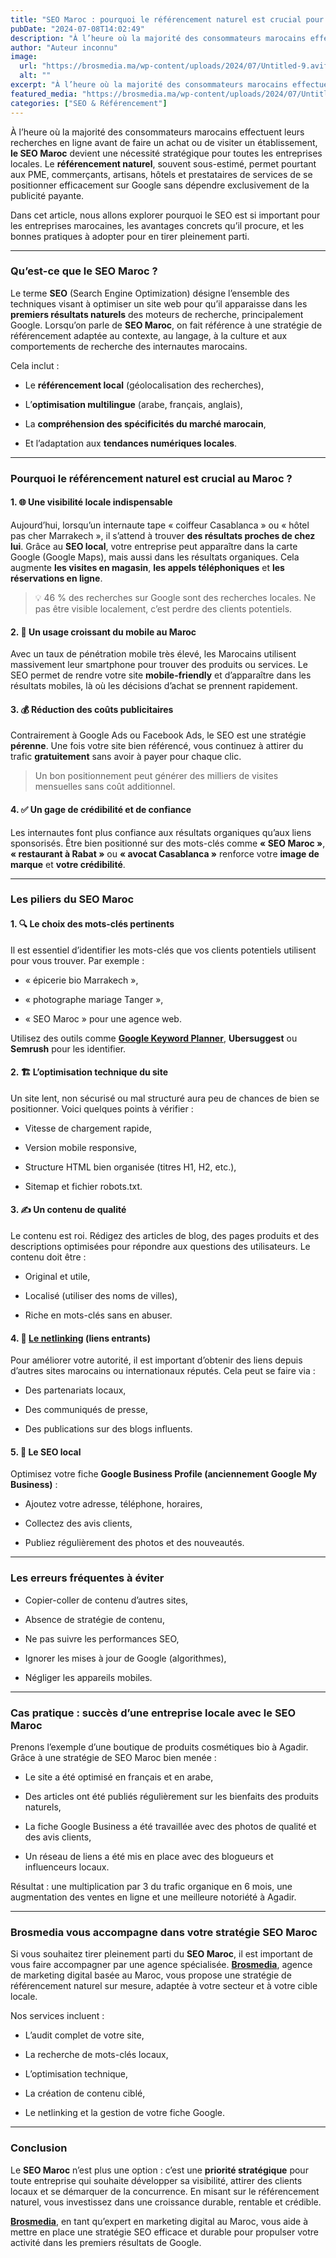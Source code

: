 ```yaml
---
title: "SEO Maroc : pourquoi le référencement naturel est crucial pour les entreprises locales ?"
pubDate: "2024-07-08T14:02:49"
description: "À l’heure où la majorité des consommateurs marocains effectuent leurs recherches en ligne avant de faire un achat ou de visiter un établissement, le SEO Maroc devient une nécessité stratégique pour toutes les entreprises locales. Le référencement naturel, souvent sous-estimé,…"
author: "Auteur inconnu"
image:
  url: "https://brosmedia.ma/wp-content/uploads/2024/07/Untitled-9.avif"
  alt: ""
excerpt: "À l’heure où la majorité des consommateurs marocains effectuent leurs recherches en ligne avant de faire un achat ou de visiter un établissement, le SEO Maroc devient une nécessité stratégique pour toutes les entreprises locales. Le référencement naturel, souvent sous-estimé,…"
featured_media: "https://brosmedia.ma/wp-content/uploads/2024/07/Untitled-9.avif"
categories: ["SEO & Référencement"]
---
```


<div data-elementor-type="wp-post" data-elementor-id="991233" class="elementor elementor-991233" data-elementor-post-type="post">
				<div class="elementor-element elementor-element-de88ca8 e-flex e-con-boxed e-con e-parent" data-id="de88ca8" data-element_type="container">
					<div class="e-con-inner">
				<div class="elementor-element elementor-element-0674dda elementor-widget elementor-widget-text-editor" data-id="0674dda" data-element_type="widget" data-widget_type="text-editor.default">
				<div class="elementor-widget-container">
									<p data-start="240" data-end="702">À l’heure où la majorité des consommateurs marocains effectuent leurs recherches en ligne avant de faire un achat ou de visiter un établissement, <strong data-start="386" data-end="402">le SEO Maroc</strong> devient une nécessité stratégique pour toutes les entreprises locales. Le <strong data-start="477" data-end="502">référencement naturel</strong>, souvent sous-estimé, permet pourtant aux PME, commerçants, artisans, hôtels et prestataires de services de se positionner efficacement sur Google sans dépendre exclusivement de la publicité payante.</p><p data-start="704" data-end="912">Dans cet article, nous allons explorer pourquoi le SEO est si important pour les entreprises marocaines, les avantages concrets qu’il procure, et les bonnes pratiques à adopter pour en tirer pleinement parti.</p><hr data-start="914" data-end="917" /><h3 data-start="919" data-end="950">Qu’est-ce que le SEO Maroc ?</h3><p data-start="952" data-end="1366">Le terme <strong data-start="961" data-end="968">SEO</strong> (Search Engine Optimization) désigne l’ensemble des techniques visant à optimiser un site web pour qu’il apparaisse dans les <strong data-start="1094" data-end="1125">premiers résultats naturels</strong> des moteurs de recherche, principalement Google. Lorsqu’on parle de <strong data-start="1194" data-end="1207">SEO Maroc</strong>, on fait référence à une stratégie de référencement adaptée au contexte, au langage, à la culture et aux comportements de recherche des internautes marocains.</p><p data-start="1368" data-end="1381">Cela inclut :</p><ul data-start="1382" data-end="1621"><li data-start="1382" data-end="1444"><p data-start="1384" data-end="1444">Le <strong data-start="1387" data-end="1410">référencement local</strong> (géolocalisation des recherches),</p></li><li data-start="1445" data-end="1505"><p data-start="1447" data-end="1505">L’<strong data-start="1449" data-end="1477">optimisation multilingue</strong> (arabe, français, anglais),</p></li><li data-start="1506" data-end="1565"><p data-start="1508" data-end="1565">La <strong data-start="1511" data-end="1564">compréhension des spécificités du marché marocain</strong>,</p></li><li data-start="1566" data-end="1621"><p data-start="1568" data-end="1621">Et l’adaptation aux <strong data-start="1588" data-end="1620">tendances numériques locales</strong>.</p></li></ul><hr data-start="1623" data-end="1626" /><h3 data-start="1628" data-end="1687">Pourquoi le référencement naturel est crucial au Maroc ?</h3><h4 data-start="1689" data-end="1734">1. 🌐 Une visibilité locale indispensable</h4><p data-start="1736" data-end="2132">Aujourd’hui, lorsqu’un internaute tape « coiffeur Casablanca » ou « hôtel pas cher Marrakech », il s’attend à trouver <strong data-start="1854" data-end="1891">des résultats proches de chez lui</strong>. Grâce au <strong data-start="1902" data-end="1915">SEO local</strong>, votre entreprise peut apparaître dans la carte Google (Google Maps), mais aussi dans les résultats organiques. Cela augmente <strong data-start="2042" data-end="2068">les visites en magasin</strong>, <strong data-start="2070" data-end="2098">les appels téléphoniques</strong> et <strong data-start="2102" data-end="2131">les réservations en ligne</strong>.</p><blockquote data-start="2134" data-end="2267"><p data-start="2136" data-end="2267">💡 46 % des recherches sur Google sont des recherches locales. Ne pas être visible localement, c’est perdre des clients potentiels.</p></blockquote><h4 data-start="2269" data-end="2316">2. 📱 Un usage croissant du mobile au Maroc</h4><p data-start="2318" data-end="2606">Avec un taux de pénétration mobile très élevé, les Marocains utilisent massivement leur smartphone pour trouver des produits ou services. Le SEO permet de rendre votre site <strong data-start="2491" data-end="2510">mobile-friendly</strong> et d’apparaître dans les résultats mobiles, là où les décisions d’achat se prennent rapidement.</p><h4 data-start="2608" data-end="2651">3. 💰 Réduction des coûts publicitaires</h4><p data-start="2653" data-end="2859">Contrairement à Google Ads ou Facebook Ads, le SEO est une stratégie <strong data-start="2722" data-end="2733">pérenne</strong>. Une fois votre site bien référencé, vous continuez à attirer du trafic <strong data-start="2806" data-end="2822">gratuitement</strong> sans avoir à payer pour chaque clic.</p><blockquote data-start="2861" data-end="2955"><p data-start="2863" data-end="2955">Un bon positionnement peut générer des milliers de visites mensuelles sans coût additionnel.</p></blockquote><h4 data-start="2957" data-end="3004">4. ✅ Un gage de crédibilité et de confiance</h4><p data-start="3006" data-end="3267">Les internautes font plus confiance aux résultats organiques qu’aux liens sponsorisés. Être bien positionné sur des mots-clés comme <strong data-start="3138" data-end="3153">« SEO Maroc »</strong>, <strong data-start="3155" data-end="3179">« restaurant à Rabat »</strong> ou <strong data-start="3183" data-end="3206">« avocat Casablanca »</strong> renforce votre <strong data-start="3222" data-end="3241">image de marque</strong> et <strong data-start="3245" data-end="3266">votre crédibilité</strong>.</p><hr data-start="3269" data-end="3272" /><h3 data-start="3274" data-end="3304">Les piliers du SEO Maroc</h3><h4 data-start="3306" data-end="3349">1. 🔍 Le choix des mots-clés pertinents</h4><p data-start="3351" data-end="3466">Il est essentiel d’identifier les mots-clés que vos clients potentiels utilisent pour vous trouver. Par exemple :</p><ul data-start="3467" data-end="3565"><li data-start="3467" data-end="3496"><p data-start="3469" data-end="3496">« épicerie bio Marrakech »,</p></li><li data-start="3497" data-end="3530"><p data-start="3499" data-end="3530">« photographe mariage Tanger »,</p></li><li data-start="3531" data-end="3565"><p data-start="3533" data-end="3565">« SEO Maroc » pour une agence web.</p></li></ul><p data-start="3567" data-end="3672">Utilisez des outils comme <a href="https://ads.google.com/intl/fr/start/overview-ha/?subid=ma-fr-ha-aw-bk-c-bau!o3~Cj0KCQjwucDBBhDxARIsANqFdr2lLMcDYVjpaM1ZIDCXvmRMq-vWMONnC-sUYXMteYrBkRhXGgEyPu0aAr7-EALw_wcB~148272983037~kwd-296821019641~20012983138~655767158824&amp;utm_source=aw&amp;utm_medium=ha&amp;utm_campaign=ma-fr-ha-aw-bk-c-bau!o3~Cj0KCQjwucDBBhDxARIsANqFdr2lLMcDYVjpaM1ZIDCXvmRMq-vWMONnC-sUYXMteYrBkRhXGgEyPu0aAr7-EALw_wcB~148272983037~kwd-296821019641~20012983138~655767158824&amp;gad_source=1&amp;gad_campaignid=20012983138&amp;gclid=Cj0KCQjwucDBBhDxARIsANqFdr2lLMcDYVjpaM1ZIDCXvmRMq-vWMONnC-sUYXMteYrBkRhXGgEyPu0aAr7-EALw_wcB&amp;gclsrc=aw.ds" target="_blank" rel="noopener"><strong data-start="3593" data-end="3619">Google Keyword Planner</strong></a>, <strong data-start="3621" data-end="3636">Ubersuggest</strong> ou <strong data-start="3640" data-end="3651">Semrush</strong> pour les identifier.</p><h4 data-start="3674" data-end="3717">2. 🏗️ L’optimisation technique du site</h4><p data-start="3719" data-end="3841">Un site lent, non sécurisé ou mal structuré aura peu de chances de bien se positionner. Voici quelques points à vérifier :</p><ul data-start="3842" data-end="3990"><li data-start="3842" data-end="3873"><p data-start="3844" data-end="3873">Vitesse de chargement rapide,</p></li><li data-start="3874" data-end="3902"><p data-start="3876" data-end="3902">Version mobile responsive,</p></li><li data-start="3903" data-end="3957"><p data-start="3905" data-end="3957">Structure HTML bien organisée (titres H1, H2, etc.),</p></li><li data-start="3958" data-end="3990"><p data-start="3960" data-end="3990">Sitemap et fichier robots.txt.</p></li></ul><h4 data-start="3992" data-end="4023">3. ✍️ Un contenu de qualité</h4><p data-start="4025" data-end="4193">Le contenu est roi. Rédigez des articles de blog, des pages produits et des descriptions optimisées pour répondre aux questions des utilisateurs. Le contenu doit être :</p><ul data-start="4194" data-end="4293"><li data-start="4194" data-end="4214"><p data-start="4196" data-end="4214">Original et utile,</p></li><li data-start="4215" data-end="4256"><p data-start="4217" data-end="4256">Localisé (utiliser des noms de villes),</p></li><li data-start="4257" data-end="4293"><p data-start="4259" data-end="4293">Riche en mots-clés sans en abuser.</p></li></ul><h4 data-start="4295" data-end="4335">4. 🔗 <a href="https://fr.wikipedia.org/wiki/Netlinking" target="_blank" rel="noopener">Le netlinking</a> (liens entrants)</h4><p data-start="4337" data-end="4488">Pour améliorer votre autorité, il est important d’obtenir des liens depuis d’autres sites marocains ou internationaux réputés. Cela peut se faire via :</p><ul data-start="4489" data-end="4588"><li data-start="4489" data-end="4515"><p data-start="4491" data-end="4515">Des partenariats locaux,</p></li><li data-start="4516" data-end="4544"><p data-start="4518" data-end="4544">Des communiqués de presse,</p></li><li data-start="4545" data-end="4588"><p data-start="4547" data-end="4588">Des publications sur des blogs influents.</p></li></ul><h4 data-start="4590" data-end="4612">5. 📍 Le SEO local</h4><p data-start="4614" data-end="4699">Optimisez votre fiche <strong data-start="4636" data-end="4697">Google Business Profile (anciennement Google My Business)</strong> :</p><ul data-start="4700" data-end="4829"><li data-start="4700" data-end="4745"><p data-start="4702" data-end="4745">Ajoutez votre adresse, téléphone, horaires,</p></li><li data-start="4746" data-end="4775"><p data-start="4748" data-end="4775">Collectez des avis clients,</p></li><li data-start="4776" data-end="4829"><p data-start="4778" data-end="4829">Publiez régulièrement des photos et des nouveautés.</p></li></ul><hr data-start="4831" data-end="4834" /><h3 data-start="4836" data-end="4870">Les erreurs fréquentes à éviter</h3><ul data-start="4872" data-end="5073"><li data-start="4872" data-end="4914"><p data-start="4874" data-end="4914">Copier-coller de contenu d’autres sites,</p></li><li data-start="4915" data-end="4949"><p data-start="4917" data-end="4949">Absence de stratégie de contenu,</p></li><li data-start="4950" data-end="4987"><p data-start="4952" data-end="4987">Ne pas suivre les performances SEO,</p></li><li data-start="4988" data-end="5039"><p data-start="4990" data-end="5039">Ignorer les mises à jour de Google (algorithmes),</p></li><li data-start="5040" data-end="5073"><p data-start="5042" data-end="5073">Négliger les appareils mobiles.</p></li></ul><hr data-start="5075" data-end="5078" /><h3 data-start="5080" data-end="5149">Cas pratique : succès d’une entreprise locale avec le SEO Maroc</h3><p data-start="5151" data-end="5269">Prenons l’exemple d’une boutique de produits cosmétiques bio à Agadir. Grâce à une stratégie de SEO Maroc bien menée :</p><ul data-start="5270" data-end="5580"><li data-start="5270" data-end="5319"><p data-start="5272" data-end="5319">Le site a été optimisé en français et en arabe,</p></li><li data-start="5320" data-end="5405"><p data-start="5322" data-end="5405">Des articles ont été publiés régulièrement sur les bienfaits des produits naturels,</p></li><li data-start="5406" data-end="5497"><p data-start="5408" data-end="5497">La fiche Google Business a été travaillée avec des photos de qualité et des avis clients,</p></li><li data-start="5498" data-end="5580"><p data-start="5500" data-end="5580">Un réseau de liens a été mis en place avec des blogueurs et influenceurs locaux.</p></li></ul><p data-start="5582" data-end="5722">Résultat : une multiplication par 3 du trafic organique en 6 mois, une augmentation des ventes en ligne et une meilleure notoriété à Agadir.</p><hr data-start="5724" data-end="5727" /><h3 data-start="5729" data-end="5791"><strong>Brosmedia</strong> vous accompagne dans votre stratégie SEO Maroc</h3><p data-start="5793" data-end="6097">Si vous souhaitez tirer pleinement parti du <strong data-start="5837" data-end="5853">SEO Maroc</strong>, il est important de vous faire accompagner par une agence spécialisée. <a href="https://brosmedia.ma/contacter/"><strong data-start="5926" data-end="5939">Brosmedia</strong></a>, agence de marketing digital basée au Maroc, vous propose une stratégie de référencement naturel sur mesure, adaptée à votre secteur et à votre cible locale.</p><p data-start="6099" data-end="6122">Nos services incluent :</p><ul data-start="6123" data-end="6304"><li data-start="6123" data-end="6155"><p data-start="6125" data-end="6155">L’audit complet de votre site,</p></li><li data-start="6156" data-end="6191"><p data-start="6158" data-end="6191">La recherche de mots-clés locaux,</p></li><li data-start="6192" data-end="6219"><p data-start="6194" data-end="6219">L’optimisation technique,</p></li><li data-start="6220" data-end="6251"><p data-start="6222" data-end="6251">La création de contenu ciblé,</p></li><li data-start="6252" data-end="6304"><p data-start="6254" data-end="6304">Le netlinking et la gestion de votre fiche Google.</p></li></ul><hr data-start="6306" data-end="6309" /><h3 data-start="6311" data-end="6324">Conclusion</h3><p data-start="6326" data-end="6632">Le <strong data-start="6329" data-end="6342">SEO Maroc</strong> n’est plus une option : c’est une <strong data-start="6377" data-end="6401">priorité stratégique</strong> pour toute entreprise qui souhaite développer sa visibilité, attirer des clients locaux et se démarquer de la concurrence. En misant sur le référencement naturel, vous investissez dans une croissance durable, rentable et crédible.</p><p data-start="6634" data-end="6832"><a href="https://brosmedia.ma/contacter/"><strong data-start="6634" data-end="6647">Brosmedia</strong></a>, en tant qu’expert en marketing digital au Maroc, vous aide à mettre en place une stratégie SEO efficace et durable pour propulser votre activité dans les premiers résultats de Google.</p>								</div>
				</div>
					</div>
				</div>
				</div>